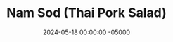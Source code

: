 ---
layout: post
title:  "Nam Sod (Thai Pork Salad)"
date:   2024-05-18 00:00:00 -05000
categories: 
- Recipes
- Ground Meat
permalink: /recipes/nam-sod
image: /assets/Food/Ground Meat/Nam Sod/nam-sod.jpg
ing: namsod-ing
facts: namsod-facts
Prep: 20
Rest: 
Cook: 20
Source1: https://www.budgetbytes.com/nam-sod-thai-pork-salad/
Source2: 
tags: 
- thai
- ground pork
- ground turkey
- ground chicken
- ground beef
- peanut butter
- peanuts
- lettuce
- salad
- peanut dressing
- pb2
- pbfit
- gochujang
- lime
- carrot
- onion
- ginger
- sesame oil
Description: I recently had Nam Sod for the first time at a Thai place, and I was in love. The combination of lime, peanuts, and ginger was absolutely delicious, and it was a light but filling meal. It's traditionally made with ground pork, but it can be made with ground beef, turkey, or chicken (what I had at the restaurant). This is my non-traditional take on the dish.  The carrots and onion are normally raw, but I opted to cook them here and bring out their sweet flavors. It can be served over a bed of lettuce or rice (or both!)
Instructions: 
- In a large bowl (large enough to combine all the food later) mix the lime juice (juice of 2 limes), gochujang, ginger, and PB2. Thin out with some soy sauce (or water). Typically fish sauce is used, but I couldn't find it at my grocery store, so I've swapped it for gochujang. If you use fresh limes, you can choose to zest them as well<br><br>

- Cut the onions and carrots into a small dice, and add to a large pan over medium heat with oil and a pinch of salt. Cook until the carrots have fully softened, and the onions are translucent and begin to caramelize. Add the garlic, and cook until fragrant, about 30 seconds. Set the vegetables aside in the bowl with the dressing<br><br>

- In the pan over medium heat, add in the meat with a spray of oil, and flatten with your hands to optimize browning. Cook until no longer pink, and transfer to the bowl with the vegetables and dressing<br><br>

- Meanwhile (as the meat cooks) roughly chop the peanuts. Add to the bowl. Combine together the meat, vegetables, nuts, and dressing<br><br>

- Thinly slice the lettuce, and add to 4 serving bowls. Add the meat mix on top of it, and optionally garnish with your lime zest. Serve with a side of brown rice if desired (mix some zest into the rice too)
---